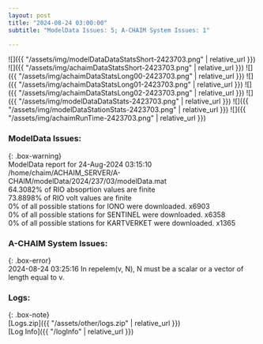 ```yaml
---
layout: post
title: "2024-08-24 03:00:00"
subtitle: "ModelData Issues: 5; A-CHAIM System Issues: 1"

---
```


![]({{ "/assets/img/modelDataDataStatsShort-2423703.png" | relative_url }})
![]({{ "/assets/img/achaimDataStatsShort-2423703.png" | relative_url }})
![]({{ "/assets/img/achaimDataStatsLong00-2423703.png" | relative_url }})
![]({{ "/assets/img/achaimDataStatsLong01-2423703.png" | relative_url }})
![]({{ "/assets/img/achaimDataStatsLong02-2423703.png" | relative_url }})
![]({{ "/assets/img/modelDataDataStats-2423703.png" | relative_url }})
![]({{ "/assets/img/modelDataStationStats-2423703.png" | relative_url }})
![]({{ "/assets/img/achaimRunTime-2423703.png" | relative_url }})


### ModelData Issues:  
  
{: .box-warning}  
 ModelData report for 24-Aug-2024 03:15:10   
 /home/chaim/ACHAIM_SERVER/A-CHAIM/modelData/2024/237/03/modelData.mat   
 64.3082% of RIO absoprtion values are finite   
 73.8898% of RIO volt values are finite   
 0% of all possible stations for IONO were downloaded. x6903   
 0% of all possible stations for SENTINEL were downloaded. x6358   
 0% of all possible stations for KARTVERKET were downloaded. x1365   
  
### A-CHAIM System Issues:  
  
{: .box-error}  
2024-08-24 03:25:16 In repelem(v, N), N must be a scalar or a vector of length equal to v.  

### Logs:  
  
{: .box-note}  
[Logs.zip]({{ "/assets/other/logs.zip" | relative_url }})  
[Log Info]({{ "/logInfo" | relative_url }})  
